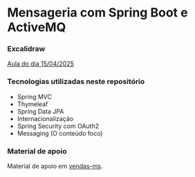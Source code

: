 # Mensageria com Spring Boot e ActiveMQ

### Excalidraw

[Aula do dia 15/04/2025](https://link.excalidraw.com/p/readonly/Ib7x4fbckPXCD7VdHVDW)

### Tecnologias utilizadas neste repositório

* Spring MVC
* Thymeleaf
* Spring Data JPA
* Internacionalização
* Spring Security com OAuth2
* Messaging (O conteúdo foco)

### Material de apoio 

Material de apoio em [vendas-ms](https://github.com/fiap-2tdsps/vendas-ms).